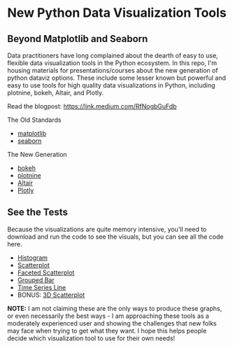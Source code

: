 # New Python Data Visualization Tools
## Beyond Matplotlib and Seaborn

Data practitioners have long complained about the dearth of easy to use, flexible data visualization tools in the Python ecosystem. In this repo, I'm housing materials for presentations/courses about the new generation of python dataviz options. These include some lesser known but powerful and easy to use tools for high quality data visualizations in Python, including plotnine, bokeh, Altair, and Plotly. 

Read the blogpost: https://link.medium.com/RfNogbGuFdb

The Old Standards
* [matplotlib](https://matplotlib.org/)
* [seaborn](https://seaborn.pydata.org/)

The New Generation
* [bokeh](https://docs.bokeh.org/en/latest/index.html)
* [plotnine](https://plotnine.readthedocs.io/en/stable/)
* [Altair](https://altair-viz.github.io/)
* [Plotly](https://plotly.com/python/)


## See the Tests

Because the visualizations are quite memory intensive, you'll need to download and run the code to see the visuals, but you can see all the code here.

* [Histogram](histogram.ipynb)
* [Scatterplot](scatter.ipynb)
* [Faceted Scatterplot](facets.ipynb)
* [Grouped Bar](groupbar.ipynb)
* [Time Series Line](timeline.ipynb)
* BONUS: [3D Scatterplot](scatter3d.ipynb)

**NOTE:** I am not claiming these are the only ways to produce these graphs, or even necessarily the best ways - I am approaching these tools as a moderately experienced user and showing the challenges that new folks may face when trying to get what they want. I hope this helps people decide which visualization tool to use for their own needs!

